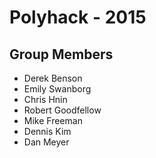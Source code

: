 # Polyhack - 2015

## Group Members
- Derek Benson
- Emily Swanborg
- Chris Hnin
- Robert Goodfellow
- Mike Freeman
- Dennis Kim
- Dan Meyer